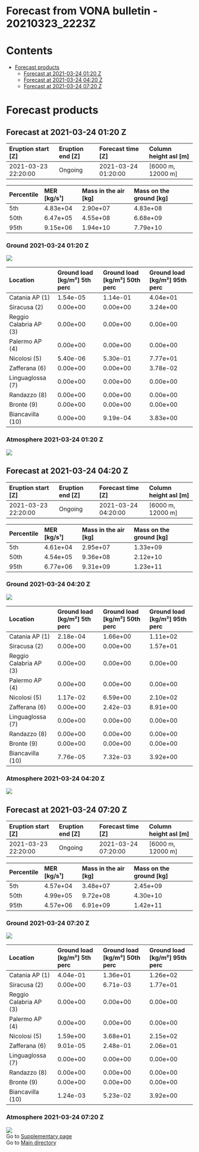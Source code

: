 
Forecast from VONA bulletin - 20210323_2223Z
============================================

Contents
========

* [Forecast products](#forecast-products)
	* [Forecast at 2021-03-24 01:20 Z](#forecast-at-2021-03-24-0120-z)
	* [Forecast at 2021-03-24 04:20 Z](#forecast-at-2021-03-24-0420-z)
	* [Forecast at 2021-03-24 07:20 Z](#forecast-at-2021-03-24-0720-z)

# Forecast products

## Forecast at 2021-03-24 01:20 Z
  

|Eruption start [Z]|Eruption end [Z]|Forecast time [Z]|Column height asl [m]|
| :--- | :--- | :--- | :--- |
|2021-03-23 22:20:00|Ongoing|2021-03-24 01:20:00|[6000 m, 12000 m]|
  
  

|Percentile|MER [kg/s¹]|Mass in the air [kg]|Mass on the ground [kg]|
| :--- | :--- | :--- | :--- |
|5th|4.83e+04|2.90e+07|4.83e+08|
|50th|6.47e+05|4.55e+08|6.68e+09|
|95th|9.15e+06|1.94e+10|7.79e+10|
  

### Ground 2021-03-24 01:20 Z
  
![](./figures/probability_grd_2021_03_24_0120_scenario_1.png)  
  
  
  
  
  
  
  
  
  

|Location|Ground load [kg/m²] 5th perc|Ground load [kg/m²] 50th perc|Ground load [kg/m²] 95th perc|
| :--- | :--- | :--- | :--- |
|Catania AP (1)|1.54e-05|1.14e-01|4.04e+01|
|Siracusa (2)|0.00e+00|0.00e+00|3.24e+00|
|Reggio Calabria AP (3)|0.00e+00|0.00e+00|0.00e+00|
|Palermo AP (4)|0.00e+00|0.00e+00|0.00e+00|
|Nicolosi (5)|5.40e-06|5.30e-01|7.77e+01|
|Zafferana (6)|0.00e+00|0.00e+00|3.78e-02|
|Linguaglossa (7)|0.00e+00|0.00e+00|0.00e+00|
|Randazzo (8)|0.00e+00|0.00e+00|0.00e+00|
|Bronte (9)|0.00e+00|0.00e+00|0.00e+00|
|Biancavilla (10)|0.00e+00|9.19e-04|3.83e+00|
  

### Atmosphere 2021-03-24 01:20 Z
  
![](./figures/probability_air_2021_03_24_0120_scenario_1_conclev_1.png)
## Forecast at 2021-03-24 04:20 Z
  

|Eruption start [Z]|Eruption end [Z]|Forecast time [Z]|Column height asl [m]|
| :--- | :--- | :--- | :--- |
|2021-03-23 22:20:00|Ongoing|2021-03-24 04:20:00|[6000 m, 12000 m]|
  
  

|Percentile|MER [kg/s¹]|Mass in the air [kg]|Mass on the ground [kg]|
| :--- | :--- | :--- | :--- |
|5th|4.61e+04|2.95e+07|1.33e+09|
|50th|4.54e+05|9.36e+08|2.12e+10|
|95th|6.77e+06|9.31e+09|1.23e+11|
  

### Ground 2021-03-24 04:20 Z
  
![](./figures/probability_grd_2021_03_24_0420_scenario_1.png)  
  
  
  
  
  
  
  
  
  

|Location|Ground load [kg/m²] 5th perc|Ground load [kg/m²] 50th perc|Ground load [kg/m²] 95th perc|
| :--- | :--- | :--- | :--- |
|Catania AP (1)|2.18e-04|1.66e+00|1.11e+02|
|Siracusa (2)|0.00e+00|0.00e+00|1.57e+01|
|Reggio Calabria AP (3)|0.00e+00|0.00e+00|0.00e+00|
|Palermo AP (4)|0.00e+00|0.00e+00|0.00e+00|
|Nicolosi (5)|1.17e-02|6.59e+00|2.10e+02|
|Zafferana (6)|0.00e+00|2.42e-03|8.91e+00|
|Linguaglossa (7)|0.00e+00|0.00e+00|0.00e+00|
|Randazzo (8)|0.00e+00|0.00e+00|0.00e+00|
|Bronte (9)|0.00e+00|0.00e+00|0.00e+00|
|Biancavilla (10)|7.76e-05|7.32e-03|3.92e+00|
  

### Atmosphere 2021-03-24 04:20 Z
  
![](./figures/probability_air_2021_03_24_0420_scenario_1_conclev_1.png)
## Forecast at 2021-03-24 07:20 Z
  

|Eruption start [Z]|Eruption end [Z]|Forecast time [Z]|Column height asl [m]|
| :--- | :--- | :--- | :--- |
|2021-03-23 22:20:00|Ongoing|2021-03-24 07:20:00|[6000 m, 12000 m]|
  
  

|Percentile|MER [kg/s¹]|Mass in the air [kg]|Mass on the ground [kg]|
| :--- | :--- | :--- | :--- |
|5th|4.57e+04|3.48e+07|2.45e+09|
|50th|4.99e+05|9.72e+08|4.30e+10|
|95th|4.57e+06|6.91e+09|1.42e+11|
  

### Ground 2021-03-24 07:20 Z
  
![](./figures/probability_grd_2021_03_24_0720_scenario_1.png)  
  
  
  
  
  
  
  
  
  

|Location|Ground load [kg/m²] 5th perc|Ground load [kg/m²] 50th perc|Ground load [kg/m²] 95th perc|
| :--- | :--- | :--- | :--- |
|Catania AP (1)|4.04e-01|1.36e+01|1.26e+02|
|Siracusa (2)|0.00e+00|6.71e-03|1.77e+01|
|Reggio Calabria AP (3)|0.00e+00|0.00e+00|0.00e+00|
|Palermo AP (4)|0.00e+00|0.00e+00|0.00e+00|
|Nicolosi (5)|1.59e+00|3.68e+01|2.15e+02|
|Zafferana (6)|9.01e-05|2.48e-01|2.06e+01|
|Linguaglossa (7)|0.00e+00|0.00e+00|0.00e+00|
|Randazzo (8)|0.00e+00|0.00e+00|0.00e+00|
|Bronte (9)|0.00e+00|0.00e+00|0.00e+00|
|Biancavilla (10)|1.24e-03|5.23e-02|3.92e+00|
  

### Atmosphere 2021-03-24 07:20 Z
  
![](./figures/probability_air_2021_03_24_0720_scenario_1_conclev_1.png)  
Go to [Supplementary page](Supplementary_page.md)  
Go to [Main directory](https://github.com/federicapardini/Real_time_ash_forecast)